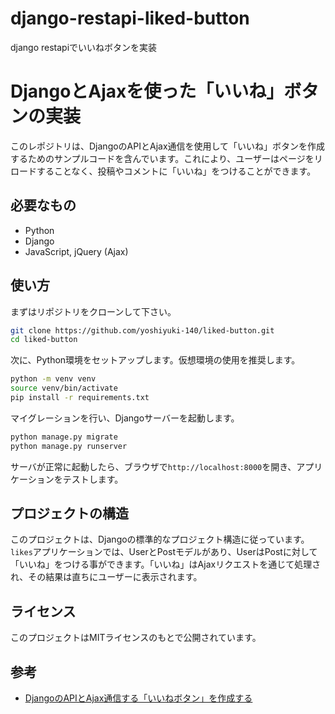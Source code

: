 # django-restapi-liked-button
django restapiでいいねボタンを実装


# DjangoとAjaxを使った「いいね」ボタンの実装

このレポジトリは、DjangoのAPIとAjax通信を使用して「いいね」ボタンを作成するためのサンプルコードを含んでいます。これにより、ユーザーはページをリロードすることなく、投稿やコメントに「いいね」をつけることができます。

## 必要なもの

- Python
- Django
- JavaScript, jQuery (Ajax)

## 使い方

まずはリポジトリをクローンして下さい。

```bash
git clone https://github.com/yoshiyuki-140/liked-button.git
cd liked-button
```

次に、Python環境をセットアップします。仮想環境の使用を推奨します。

```bash
python -m venv venv
source venv/bin/activate
pip install -r requirements.txt
```

マイグレーションを行い、Djangoサーバーを起動します。

```bash
python manage.py migrate
python manage.py runserver
```

サーバが正常に起動したら、ブラウザで`http://localhost:8000`を開き、アプリケーションをテストします。

## プロジェクトの構造

このプロジェクトは、Djangoの標準的なプロジェクト構造に従っています。`likes`アプリケーションでは、UserとPostモデルがあり、UserはPostに対して「いいね」をつける事ができます。「いいね」はAjaxリクエストを通じて処理され、その結果は直ちにユーザーに表示されます。

## ライセンス

このプロジェクトはMITライセンスのもとで公開されています。

## 参考

- [DjangoのAPIとAjax通信する「いいねボタン」を作成する](https://django.kurodigi.com/ajax-django-api/)